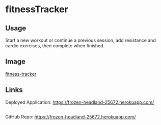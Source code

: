# fitnessTracker

## Usage
Start a new workout or continue a previous session, add resistance and cardio exercises, then complete when finished.

## Image 
[fitness-tracker](public/fittrackerscrenshot.jpg.png)
## Links
Deployed Application: https://frozen-headland-25672.herokuapp.com/
## 
GitHub Repo: https://frozen-headland-25672.herokuapp.com/

